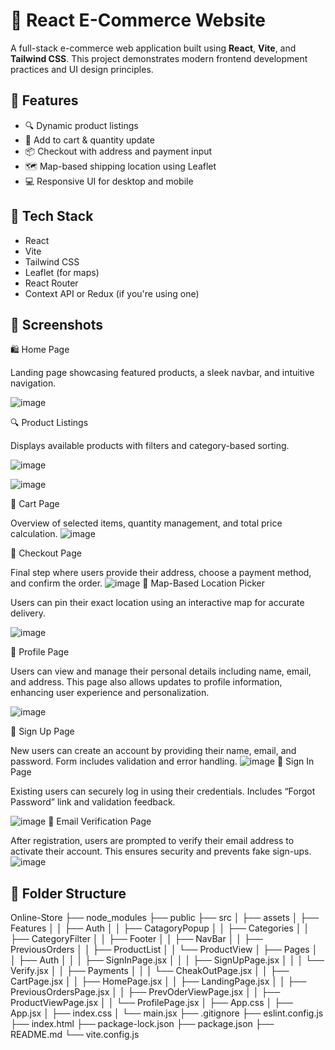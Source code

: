 # 🛒 React E-Commerce Website

A full-stack e-commerce web application built using **React**, **Vite**, and **Tailwind CSS**. This project demonstrates modern frontend development practices and UI design principles.

## 🚀 Features

- 🔍 Dynamic product listings
- 🛒 Add to cart & quantity update
- 📦 Checkout with address and payment input
- 🗺️ Map-based shipping location using Leaflet
- 💻 Responsive UI for desktop and mobile

## 🔧 Tech Stack

- React
- Vite
- Tailwind CSS
- Leaflet (for maps)
- React Router
- Context API or Redux (if you're using one)

## 📸 Screenshots
🛍️ Home Page

Landing page showcasing featured products, a sleek navbar, and intuitive navigation.

![image](https://github.com/user-attachments/assets/305e80b6-f37e-45ed-b698-740ec19623da)

🔍 Product Listings

Displays available products with filters and category-based sorting.

![image](https://github.com/user-attachments/assets/c5622852-de76-4c7a-a57a-15442b1cf2a1)

![image](https://github.com/user-attachments/assets/fec52688-74cd-4adb-a963-e2c909e07ab6)

🛒 Cart Page

Overview of selected items, quantity management, and total price calculation.
![image](https://github.com/user-attachments/assets/ce456602-6cf5-44f8-ba74-aca46b98d1c6)

🧾 Checkout Page

Final step where users provide their address, choose a payment method, and confirm the order.
![image](https://github.com/user-attachments/assets/d9c6cc8d-4234-4c33-9651-1b78dbdb6e4b)
📍 Map-Based Location Picker

Users can pin their exact location using an interactive map for accurate delivery.

![image](https://github.com/user-attachments/assets/25d06e3e-cd48-45fc-8c0e-dbc0643f52b4)

👤 Profile Page

Users can view and manage their personal details including name, email, and address. This page also allows updates to profile information, enhancing user experience and personalization.

![image](https://github.com/user-attachments/assets/bdc19b67-68d7-4c30-85fc-c2bf9863d156)

📝 Sign Up Page

New users can create an account by providing their name, email, and password. Form includes validation and error handling.
![image](https://github.com/user-attachments/assets/79a2c606-51e7-4dbe-97f2-a78ade5ca5cb)
🔑 Sign In Page

Existing users can securely log in using their credentials. Includes “Forgot Password” link and validation feedback.

![image](https://github.com/user-attachments/assets/b81ca66f-3321-4908-b407-fe007b39ef4f)
📧 Email Verification Page

After registration, users are prompted to verify their email address to activate their account. This ensures security and prevents fake sign-ups.
![image](https://github.com/user-attachments/assets/e39156e0-78f5-4246-a228-8816dd615641)



## 📁 Folder Structure
Online-Store
├── node_modules
├── public
├── src
│   ├── assets
│   ├── Features
│   │   ├── Auth
│   │   ├── CatagoryPopup
│   │   ├── Categories
│   │   ├── CategoryFilter
│   │   ├── Footer
│   │   ├── NavBar
│   │   ├── PreviousOrders
│   │   ├── ProductList
│   │   └── ProductView
│   ├── Pages
│   │   ├── Auth
│   │   │   ├── SignInPage.jsx
│   │   │   ├── SignUpPage.jsx
│   │   │   └── Verify.jsx
│   │   ├── Payments
│   │   │   └── CheakOutPage.jsx
│   │   ├── CartPage.jsx
│   │   ├── HomePage.jsx
│   │   ├── LandingPage.jsx
│   │   ├── PreviousOrdersPage.jsx
│   │   ├── PrevOderViewPage.jsx
│   │   ├── ProductViewPage.jsx
│   │   └── ProfilePage.jsx
│   ├── App.css
│   ├── App.jsx
│   ├── index.css
│   └── main.jsx
├── .gitignore
├── eslint.config.js
├── index.html
├── package-lock.json
├── package.json
├── README.md
└── vite.config.js


